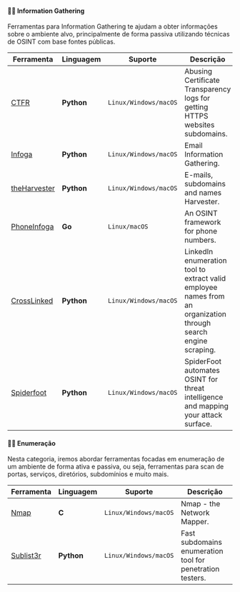 #### :male_detective: Information Gathering

Ferramentas para Information Gathering te ajudam a obter informações sobre o ambiente alvo, principalmente de forma passiva utilizando técnicas de OSINT com base fontes públicas.

| Ferramenta        | Linguagem           | Suporte  | Descrição    |
| ----------- |-------------------------|----------|----------------|
| [CTFR](https://github.com/UnaPibaGeek/ctfr)      | **Python** | `Linux/Windows/macOS` | Abusing Certificate Transparency logs for getting HTTPS websites subdomains. |
| [Infoga](https://github.com/m4ll0k/Infoga)      | **Python** | `Linux/Windows/macOS` | Email Information Gathering. |
| [theHarvester](https://github.com/laramies/theHarvester)      | **Python** | `Linux/Windows/macOS` | E-mails, subdomains and names Harvester. |
| [PhoneInfoga](https://github.com/sundowndev/PhoneInfoga)      | **Go** | `Linux/macOS` | An OSINT framework for phone numbers. |
| [CrossLinked](https://github.com/m8sec/CrossLinked)      | **Python** | `Linux/Windows/macOS` | LinkedIn enumeration tool to extract valid employee names from an organization through search engine scraping. |
| [Spiderfoot](https://github.com/smicallef/spiderfoot)      | **Python** | `Linux/Windows/macOS` | SpiderFoot automates OSINT for threat intelligence and mapping your attack surface. |


#### :male_detective: Enumeração

Nesta categoria, iremos abordar ferramentas focadas em enumeração de um ambiente de forma ativa e passiva, ou seja, ferramentas para scan de portas, serviços, diretórios, subdomínios e muito mais.

| Ferramenta        | Linguagem           | Suporte  | Descrição    |
| ----------- |-------------------------|----------|----------------|
| [Nmap](https://github.com/nmap/nmap)      | **C** | `Linux/Windows/macOS` | Nmap - the Network Mapper. |
| [Sublist3r](https://github.com/aboul3la/Sublist3r)      | **Python** | `Linux/Windows/macOS` | Fast subdomains enumeration tool for penetration testers. |
